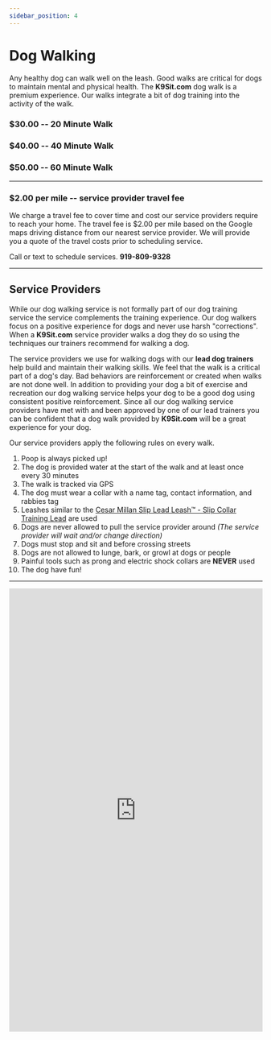 ```yaml
---
sidebar_position: 4
---
```

# Dog Walking
Any healthy dog can walk well on the leash. Good walks are critical for dogs
to maintain mental and physical health. The **K9Sit.com** dog walk is a
premium experience. Our walks integrate a bit of dog training into the
activity of the walk.

### $30.00 -- 20 Minute Walk
### $40.00 -- 40 Minute Walk
### $50.00 -- 60 Minute Walk

<hr />

### $2.00 per mile -- service provider travel fee

We charge a travel fee to cover time and cost our service providers require to
reach your home. The travel fee is $2.00 per mile based on the Google maps
driving distance from our nearest service provider. We will provide you a quote
of the travel costs prior to scheduling service.

Call or text to schedule services.
**919-809-9328**

<hr />

## Service Providers
While our dog walking service is not formally part of our dog training service
the service complements the training experience. Our dog walkers focus on a
positive experience for dogs and never use harsh "corrections". When a
**K9Sit.com** service provider walks a dog they do so using the techniques our
trainers recommend for walking a dog.

The service providers we use for walking dogs with our **lead dog trainers**
help build and maintain their walking skills. We feel that the walk is a
critical part of a dog's day. Bad behaviors are reinforcement or created when
walks are not done well. In addition to providing your dog a bit of exercise
and recreation our dog walking service helps your dog to be a good dog using
consistent positive reinforcement. Since all our dog walking service providers
have met with and been approved by one of our lead trainers you can be
confident that a dog walk provided by **K9Sit.com** will be a great experience
for your dog.

Our service providers apply the following rules on every walk.

1. Poop is always picked up!
2. The dog is provided water at the start of the walk and at least once every 30 minutes
3. The walk is tracked via GPS
4. The dog must wear a collar with a name tag, contact information, and rabbies tag
5. Leashes similar to the [Cesar Millan Slip Lead Leash™ - Slip Collar Training Lead](https://www.amazon.com/Cesar-Millan-Leash-Training-Regular/dp/B071PDPZK6) are used
6. Dogs are never allowed to pull the service provider around _(The service provider will wait and/or change direction)_
7. Dogs must stop and sit and before crossing streets
8. Dogs are not allowed to lunge, bark, or growl at dogs or people
9. Painful tools such as prong and electric shock collars are **NEVER** used
10. The dog have fun!

<hr/>

<iframe
allowfullscreen
frameborder="0"
height="881"
src="https://www.youtube.com/embed/knmtMffM_ho?rel=0"
title="Walking well on the Leash"
width="100%"
/>
